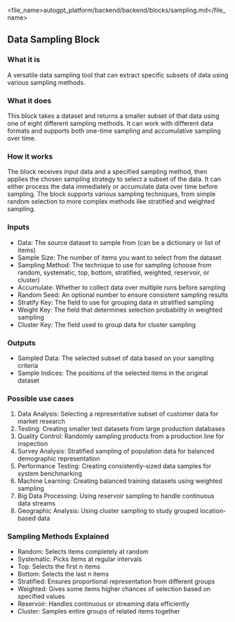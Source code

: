 
<file_name>autogpt_platform/backend/backend/blocks/sampling.md</file_name>

## Data Sampling Block

### What it is
A versatile data sampling tool that can extract specific subsets of data using various sampling methods.

### What it does
This block takes a dataset and returns a smaller subset of that data using one of eight different sampling methods. It can work with different data formats and supports both one-time sampling and accumulative sampling over time.

### How it works
The block receives input data and a specified sampling method, then applies the chosen sampling strategy to select a subset of the data. It can either process the data immediately or accumulate data over time before sampling. The block supports various sampling techniques, from simple random selection to more complex methods like stratified and weighted sampling.

### Inputs
- Data: The source dataset to sample from (can be a dictionary or list of items)
- Sample Size: The number of items you want to select from the dataset
- Sampling Method: The technique to use for sampling (choose from random, systematic, top, bottom, stratified, weighted, reservoir, or cluster)
- Accumulate: Whether to collect data over multiple runs before sampling
- Random Seed: An optional number to ensure consistent sampling results
- Stratify Key: The field to use for grouping data in stratified sampling
- Weight Key: The field that determines selection probability in weighted sampling
- Cluster Key: The field used to group data for cluster sampling

### Outputs
- Sampled Data: The selected subset of data based on your sampling criteria
- Sample Indices: The positions of the selected items in the original dataset

### Possible use cases
1. Data Analysis: Selecting a representative subset of customer data for market research
2. Testing: Creating smaller test datasets from large production databases
3. Quality Control: Randomly sampling products from a production line for inspection
4. Survey Analysis: Stratified sampling of population data for balanced demographic representation
5. Performance Testing: Creating consistently-sized data samples for system benchmarking
6. Machine Learning: Creating balanced training datasets using weighted sampling
7. Big Data Processing: Using reservoir sampling to handle continuous data streams
8. Geographic Analysis: Using cluster sampling to study grouped location-based data

### Sampling Methods Explained
- Random: Selects items completely at random
- Systematic: Picks items at regular intervals
- Top: Selects the first n items
- Bottom: Selects the last n items
- Stratified: Ensures proportional representation from different groups
- Weighted: Gives some items higher chances of selection based on specified values
- Reservoir: Handles continuous or streaming data efficiently
- Cluster: Samples entire groups of related items together

